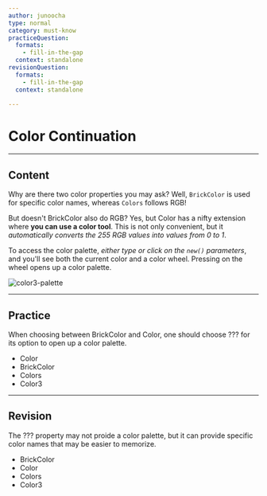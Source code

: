 ```yaml
---
author: junoocha
type: normal
category: must-know
practiceQuestion:
  formats:
    - fill-in-the-gap
  context: standalone
revisionQuestion:
  formats:
    - fill-in-the-gap
  context: standalone

---
```


# Color Continuation 
---

## Content

Why are there two color properties you may ask? Well, `BrickColor` is used for specific color names, whereas `Colors` follows RGB! 

But doesn't BrickColor also do RGB? Yes, but Color has a nifty extension where **you can use a color tool**. This is not only convenient, but it *automatically converts the 255 RGB values into values from 0 to 1*.

To access the color palette, *either type or click on the `new()` parameters*, and you'll see both the current color and a color wheel. Pressing on the wheel opens up a color palette.

![color3-palette](https://img.enkipro.com/6bf24e7b3b7269e619e0afdc2ad0e662.png)

---

## Practice
When choosing between BrickColor and Color, one should choose ??? for its option to open up a color palette.

- Color
- BrickColor
- Colors
- Color3
---

## Revision

The ??? property may not proide a color palette, but it can provide specific color names that may be easier to memorize.

- BrickColor
- Color
- Colors
- Color3